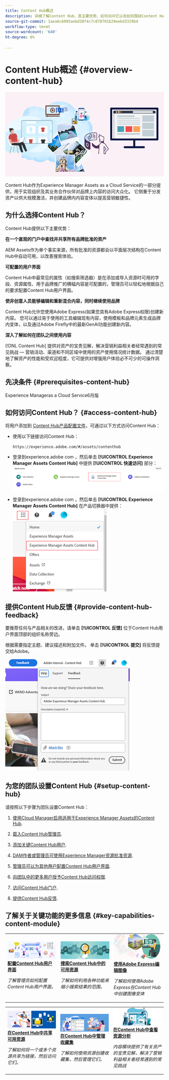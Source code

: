 ```yaml
---
title: Content Hub概述
description: 详细了解Content Hub、其主要优势、如何访问它以及如何围绕Content Hub中提供的选项提供反馈。
source-git-commit: 1aea6c6095aebd38f4c7c078701b29eebd3329b4
workflow-type: tm+mt
source-wordcount: '640'
ht-degree: 0%

---
```



# Content Hub概述 {#overview-content-hub}

![Content Hub概述](assets/content-hub-overview.png)

Content Hub作为Experience Manager Assets as a Cloud Service的一部分提供，用于实现组织及其业务合作伙伴对品牌上内容的访问大众化。 它侧重于分发资产以供大规模激活，并创建品牌内内容变体以提高营销敏捷性。

## 为什么选择Content Hub？

Content Hub提供以下主要优势：

**在一个直观的门户中查找并共享所有品牌批准的资产**

AEM Assets作为单个事实来源，所有批准的资源都会以平面层次结构在Content Hub中自动可用，以改善搜索体验。

**可配置的用户界面**

Content Hub中最常见的属性（如搜索筛选器）是在添加或导入资源时可用的字段、资源属性、用于品牌推广的横幅内容是可配置的，管理员可以轻松地根据自己的要求配置Content Hub用户界面。

**使非创意人员能够编辑和重新混合内容，同时继续使用品牌**

Content Hub允许您使用Adobe Express(如果您具有Adobe Express权限)创建新内容。 您可以通过易于使用的工具编辑现有内容，使用模板和品牌元素生成品牌内变体，以及通过Adobe Firefly中的最新GenAI功能创建新内容。

**深入了解如何在团队之间使用内容**

[!DNL Content Hub] 提供对资产的宝贵见解，解决营销利益相关者经常遇到的常见挑战 — 营销活动、渠道和不同区域中使用的资产使用情况统计数据。 通过清楚地了解资产的性能和受欢迎程度，它可提供对增强用户体验必不可少的可操作洞察。

## 先决条件 {#prerequisites-content-hub}

Experience Manageras a Cloud Service6月版

## 如何访问Content Hub？ {#access-content-hub}

将用户添加到 [Content Hub产品配置文件](/help/assets/deploy-content-hub.md#content-hub-instance-product-profile)，可通过以下方式访问Content Hub：

* 使用以下链接访问Content Hub：

  `https://experience.adobe.com/#/assets/contenthub`

* 登录到experience.adobe com ，然后单击 **[!UICONTROL Experience Manager Assets Content Hub]** 中提供 **[!UICONTROL 快速访问]** 部分：
  ![Content Hub访问权限](assets/access-content-hub.png)

* 登录到experience.adobe com ，然后单击 **[!UICONTROL Experience Manager Assets Content Hub]** 在产品切换器中提供：
  ![Content Hub访问方法3](assets/access-content-hub-alternate.png)



## 提供Content Hub反馈 {#provide-content-hub-feedback}

要推荐任何与产品相关的改进，请单击 **[!UICONTROL 反馈]** 位于Content Hub用户界面顶部的组织名称旁边。

根据需要指定主题、建议描述和附加文件。 单击 **[!UICONTROL 提交]** 将反馈提交给Adobe。

![Content Hub反馈](assets/content-hub-feedback.png)

## 为您的团队设置Content Hub {#setup-content-hub}

请按照以下步骤为团队设置Content Hub：

1. [使用Cloud Manager启用适用于Experience Manager Assets的Content Hub](deploy-content-hub.md#enable-content-hub).

1. [载入Content Hub管理员](deploy-content-hub.md#onboard-content-hub-administrator).

1. [添加关键Content Hub用户](deploy-content-hub.md#onboard-content-hub-consumer-users).

1. [DAM作者或管理员可使用Experience Manager资源批准资源](approve-assets.md).

1. [管理员可以为其他用户配置Content Hub用户界面](configure-content-hub-ui-options.md).

1. [向团队中的更多用户授予Content Hub访问权限](deploy-content-hub.md#onboard-content-hub-consumer-users).

1. [访问Content Hub门户](#access-content-hub).

1. [提供Content Hub反馈](#provide-content-hub-feedback).


## 了解关于关键功能的更多信息 {#key-capabilities-content-module}

<table>
<td>
   <a href="/help/assets/configure-content-hub-ui-options.md">
   <img alt="部署Content Hub" src="./assets/configure-assets.png" />
   </a>
   <div>
      <a href="/help/assets/configure-content-hub-ui-options.md">
      <strong>配置Content Hub用户界面</strong>
      </a>
   </div>
   <p>
      <em>了解管理员如何配置Content Hub用户界面。 </em>
   </p>
</td>


<td>
   <a href="/help/assets/search-assets-content-hub.md">
   <img alt="搜索Content Hub中的可用资源" src="./assets/search.png" />
   </a>
   <div>
      <a href="/help/assets/search-assets-content-hub.md">
      <strong>搜索Content Hub中的可用资源</strong>
      </a>
   </div>
   <p>
      <em>了解如何利用各种功能来缩小搜索结果的范围。</em>
   </p>
</td>
<td>
   <a href="/help/assets/edit-images-content-hub.md">
   <img alt="使用 Adobe Express 编辑图像" src="./assets/edit-images-content-hub.png" />
   </a>
   <div>
      <a href="/help/assets/edit-images-content-hub.md">
      <strong>使用Adobe Express编辑图像</strong>
      </a>
   </div>
   <p>
      <em>了解如何使用Adobe Express在Content Hub中创建图像变体</em>
   </p>
</td>
</table>
<table>
<td>
   <a href="/help/assets/share-assets-content-hub.md">
   <img alt="在Content Hub中共享可用资源" src="./assets/share-assets-banner.png" />
   </a>
   <div>
      <a href="/help/assets/share-assets-content-hub.md">
      <strong>在Content Hub中共享可用资源</strong>
      </a>
   </div>
   <p>
      <em>了解如何将一个或多个资源共享为链接，然后访问它们。</em>
   </p>
</td>
<td>
   <a href="/help/assets/collections-content-hub.md">
   <img alt="在Content Hub中管理收藏集" src="./assets/manage-collection.png" />
   </a>
   <div>
      <a href="/help/assets/collections-content-hub.md">
      <strong>在Content Hub中管理收藏集</strong>
      </a>
   </div>
   <p>
      <em>了解如何使用资源创建收藏集，然后管理它们。</em>
   </p>
</td>
<td>
   <a href="/help/assets/insights-content-hub.md">
   <img alt="在Content Hub中共享可用资源" src="./assets/asset-insights-banner.jpg" />
   </a>
   <div>
      <a href="/help/assets/insights-content-hub.md">
      <strong>在Content Hub中查看资源分析</strong>
      </a>
   </div>
   <p>
      <em> 内容模块提供了有关资产的宝贵见解，解决了营销利益相关者经常遇到的常见挑战</em>
   </p>
</td>
</table>
